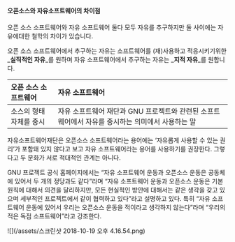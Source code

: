 #### 오픈소스와 자유소프트웨어의 차이점



오픈 소스 소프트웨어와 자유 소프트웨어 둘다 모두 자유를 추구하지만 둘 사이에는 자유에대한 철학의 차이가 있습니다.

오픈 소스 소프트웨어에서 추구하는 자유는 소프트웨어를 \(재\)사용하고 적응시키기위한 _**실직적인 자유**_를 원하며 자유 소프트웨어에서 추구하는 자유는 _**지적 자유**_를 원합니다.



| 오픈 소스 소프트웨어 | 자유 소프트웨어 |
| :--- | :--- |
| 소스의 형태 자체를 중시 | 자유 소프트웨어 재단과 GNU 프로젝트와 관련된 소프트웨어에서 자유를 중시하는 의미에서 사용하는 말 |



자유소프트웨어재단은 오픈소스 소프트웨어라는 용어에는 ‘자유롭게 사용할 수 있는 권리’가 포함돼 있지 않다고 보고 자유 소프트웨어라는 용어를 사용하기를 권장한다. 그렇다고 두 문화가 서로 적대적인 관계는 아니다.

GNU 프로젝트 공식 홈페이지에서는 “자유 소프트웨어 운동과 오픈소스 운동은 공동체에 있어서 두 개의 정당과도 같다”라며 “자유 소프트웨어 운동과 오픈소스 운동은 기본 원칙에 대해서 의견을 달리하지만, 모든 현실적인 방안에 대해서는 같은 생각을 갖고 있으며 세부적인 프로젝트에서 같이 협력하고 있다”라고 설명하고 있다. 특히 “자유 소프트웨어 운동에 있어서 우리는 오픈소스 운동을 적이라고 생각하지 않는다”라며 “우리의 적은 독점 소프트웨어”라고 강조한다.



![](/assets/스크린샷 2018-10-19 오후 4.16.54.png)

